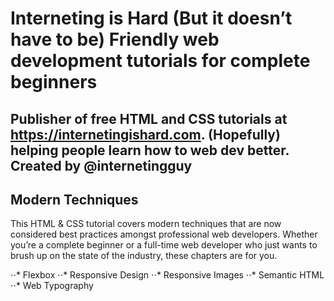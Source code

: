 
# Interneting is Hard (But it doesn’t have to be) Friendly web development tutorials for complete beginners

## Publisher of free HTML and CSS tutorials at https://internetingishard.com. (Hopefully) helping people learn how to web dev better. Created by @internetingguy

## Modern Techniques

This HTML & CSS tutorial covers modern techniques that are now considered best practices amongst professional web developers. Whether you’re a complete beginner or a full-time web developer who just wants to brush up on the state of the industry, these chapters are for you.

⋅⋅* Flexbox
⋅⋅* Responsive Design
⋅⋅* Responsive Images
⋅⋅* Semantic HTML
⋅⋅* Web Typography

